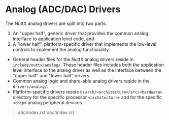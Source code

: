# Analog (ADC/DAC) Drivers

The NuttX analog drivers are split into two parts:

1.  An "upper half", generic driver that provides the common analog
    interface to application level code, and
2.  A "lower half", platform-specific driver that implements the
    low-level controls to implement the analog functionality.

<!-- end list -->

  - General header files for the NuttX analog drivers reside in
    `include/nuttx/analog/`. These header files includes both the
    application level interface to the analog driver as well as the
    interface between the "upper half" and "lower half" drivers.
  - Common analog logic and share-able analog drivers reside in the
    `drivers/analog/`.
  - Platform-specific drivers reside in
    `arch/<architecture>/src/<hardware>` directory for the specific
    processor `<architecture>` and for the specific `<chip>` analog
    peripheral devices.

> adc/index.rst dac/index.rst
